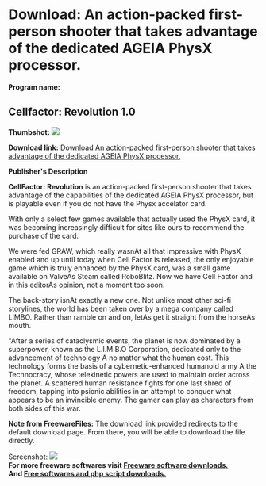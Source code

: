 # Download: An action-packed first-person shooter that takes advantage of the dedicated AGEIA PhysX processor.

**Program name:**

## Cellfactor: Revolution 1.0

  
**Thumbshot:** ![](http://www.freewarefiles.com/screenshot/cellfactorrev_md.jpg)   
  
**Download link:** [Download An action-packed first-person shooter that takes advantage of the dedicated AGEIA PhysX processor.](http://freesoftwares.boysofts.com/Cellfactor-Revolution_program_32718.html)  
  


**Publisher's Description**  
  


**CellFactor: Revolution** is an action-packed first-person shooter that takes advantage of the capabilities of the dedicated AGEIA PhysX processor, but is playable even if you do not have the Physx accelator card. 

With only a select few games available that actually used the PhysX card, it was becoming increasingly difficult for sites like ours to recommend the purchase of the card. 

We were fed GRAW, which really wasnAt all that impressive with PhysX enabled and up until today when Cell Factor is released, the only enjoyable game which is truly enhanced by the PhysX card, was a small game available on ValveAs Steam called RoboBlitz. Now we have Cell Factor and in this editorAs opinion, not a moment too soon.

The back-story isnAt exactly a new one. Not unlike most other sci-fi storylines, the world has been taken over by a mega company called LIMBO. Rather than ramble on and on, letAs get it straight from the horseAs mouth.

"After a series of cataclysmic events, the planet is now dominated by a superpower, known as the L.I.M.B.O Corporation, dedicated only to the advancement of technology A no matter what the human cost. This technology forms the basis of a cybernetic-enhanced humanoid army A the Technocracy, whose telekinetic powers are used to maintain order across the planet. A scattered human resistance fights for one last shred of freedom, tapping into psionic abilities in an attempt to conquer what appears to be an invincible enemy. The gamer can play as characters from both sides of this war.

**Note from FreewareFiles:** The download link provided redirects to the default download page. From there, you will be able to download the file directly.

  
  
Screenshot: ![](http://www.freewarefiles.com/screenshot/cellfactorrev.jpg)   
**For more freeware softwares visit [Freeware software downloads.](http://freesoftwares.boysofts.com/)**   
**And [Free softwares and php script downloads.](http://www.boysofts.com/)**
